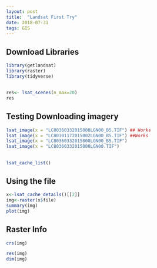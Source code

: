```yaml
---
layout: post
title:  "Landsat First Try"
date: 2018-07-31
tags: GIS
---
```



## Download Libraries
```r
library(getlandsat)
library(raster)
library(tidyverse)
```
##
```r
res<- lsat_scenes(n_max=20)
res
```

## Testing Downloading imagery
```r
lsat_image(x = "LC80360332015008LGN00_B5.TIF") ## Works
lsat_image(x = "LC80101172015002LGN00_B5.TIF") ##Works
lsat_image(x = "LC80360332015008LGN00_B5.TIF")
lsat_image(x = "LC80360332015008LGN00.TIF")
```

##
```r
lsat_cache_list()
```

## Using the file
```r
x<-lsat_cache_details()[[2]]
img<-raster(x$file)
summary(img)
plot(img)
```


## Raster Info
```r
crs(img)
```

```r
res(img)
dim(img)
```
